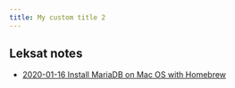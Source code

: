 ```yaml
---
title: My custom title 2
---
```


## Leksat notes

- [2020-01-16 Install MariaDB on Mac OS with Homebrew](/2020-01-16%20Install%20MariaDB%20on%20Mac%20OS%20with%20Homebrew)
